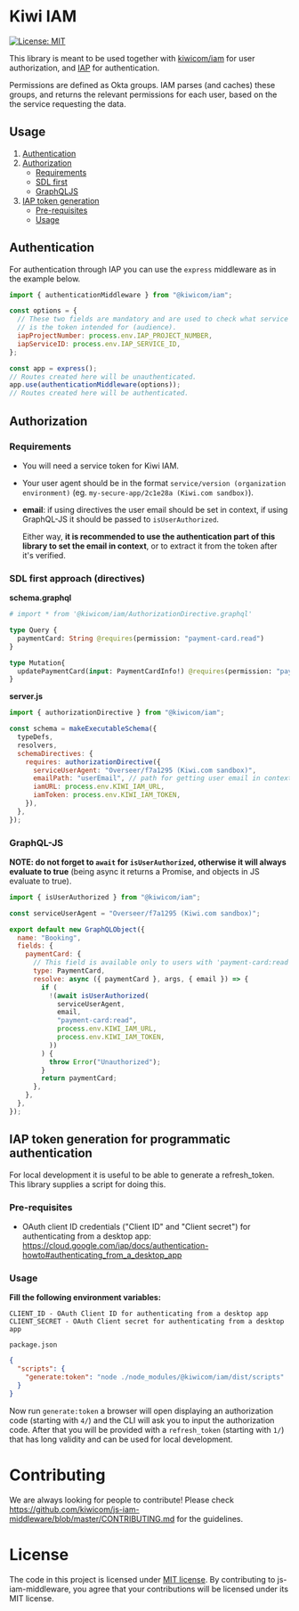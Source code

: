 # Kiwi IAM

[![License: MIT](https://img.shields.io/badge/License-MIT-yellow.svg)](https://opensource.org/licenses/MIT)

This library is meant to be used together with [kiwicom/iam](https://github.com/kiwicom/iam)
for user authorization, and [IAP](https://cloud.google.com/iap/) for
authentication.

Permissions are defined as Okta groups. IAM parses (and caches) these groups,
and returns the relevant permissions for each user, based on the the service
requesting the data.

## Usage

1. [Authentication](#authentication)
2. [Authorization](#authorization)
   - [Requirements](#requirements)
   - [SDL first](<#sdl-first-approach-(directives)>)
   - [GraphQLJS](#GraphQL-JS)
3. [IAP token generation](#IAP-token-generation)
   - [Pre-requisites](#pre-requisites)
   - [Usage](#usage)

## Authentication

For authentication through IAP you can use the `express` middleware as in the
example below.

```js
import { authenticationMiddleware } from "@kiwicom/iam";

const options = {
  // These two fields are mandatory and are used to check what service
  // is the token intended for (audience).
  iapProjectNumber: process.env.IAP_PROJECT_NUMBER,
  iapServiceID: process.env.IAP_SERVICE_ID,
};

const app = express();
// Routes created here will be unauthenticated.
app.use(authenticationMiddleware(options));
// Routes created here will be authenticated.
```

## Authorization

### Requirements

- You will need a service token for Kiwi IAM.
- Your user agent should be in the format `service/version (organization environment)` (eg. `my-secure-app/2c1e28a (Kiwi.com sandbox)`).
- **email**: if using directives the user email should be set in context, if
  using GraphQL-JS it should be passed to `isUserAuthorized`.

  Either way, **it is recommended to use the authentication part of this library
  to set the email in context**, or to extract it from the token after it's verified.

### SDL first approach (directives)

**schema.graphql**

```graphql
# import * from '@kiwicom/iam/AuthorizationDirective.graphql'

type Query {
  paymentCard: String @requires(permission: "payment-card.read")
}

type Mutation{
  updatePaymentCard(input: PaymentCardInfo!) @requires(permission: "payment-card.write")
}
```

**server.js**

```js
import { authorizationDirective } from "@kiwicom/iam";

const schema = makeExecutableSchema({
  typeDefs,
  resolvers,
  schemaDirectives: {
    requires: authorizationDirective({
      serviceUserAgent: "Overseer/f7a1295 (Kiwi.com sandbox)",
      emailPath: "userEmail", // path for getting user email in context, default is 'iapEmail'
      iamURL: process.env.KIWI_IAM_URL,
      iamToken: process.env.KIWI_IAM_TOKEN,
    }),
  },
});
```

### GraphQL-JS

**NOTE: do not forget to `await` for `isUserAuthorized`, otherwise it will
always evaluate to true** (being async it returns a Promise, and objects in JS
evaluate to true).

```js
import { isUserAuthorized } from "@kiwicom/iam";

const serviceUserAgent = "Overseer/f7a1295 (Kiwi.com sandbox)";

export default new GraphQLObject({
  name: "Booking",
  fields: {
    paymentCard: {
      // This field is available only to users with 'payment-card:read' permissions.
      type: PaymentCard,
      resolve: async ({ paymentCard }, args, { email }) => {
        if (
          !(await isUserAuthorized(
            serviceUserAgent,
            email,
            "payment-card:read",
            process.env.KIWI_IAM_URL,
            process.env.KIWI_IAM_TOKEN,
          ))
        ) {
          throw Error("Unauthorized");
        }
        return paymentCard;
      },
    },
  },
});
```

## IAP token generation for programmatic authentication

For local development it is useful to be able to generate a refresh_token. This library supplies a script for doing this.

### Pre-requisites

- OAuth client ID credentials ("Client ID" and "Client secret") for authenticating from a desktop app: <https://cloud.google.com/iap/docs/authentication-howto#authenticating_from_a_desktop_app>

### Usage

**Fill the following environment variables:**

```
CLIENT_ID - OAuth Client ID for authenticating from a desktop app
CLIENT_SECRET - OAuth Client secret for authenticating from a desktop app
```

`package.json`

```json
{
  "scripts": {
    "generate:token": "node ./node_modules/@kiwicom/iam/dist/scripts"
  }
}
```

Now run `generate:token` a browser will open displaying an authorization code (starting with `4/`) and the CLI will ask you to input the authorization code. After that you will be provided with a `refresh_token` (starting with `1/`) that has long validity and can be used for local development.

# Contributing

We are always looking for people to contribute! Please check https://github.com/kiwicom/js-iam-middleware/blob/master/CONTRIBUTING.md for the guidelines.

# License

The code in this project is licensed under [MIT license](https://github.com/kiwicom/js-iam-middleware/blob/master/LICENSE). By contributing to js-iam-middleware, you agree that your contributions will be licensed under its MIT license.

